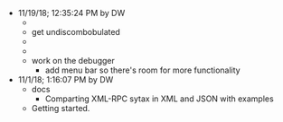 * 11/19/18; 12:35:24 PM by DW   * &nbsp;   * get undiscombobulated   * &nbsp;   * &nbsp;   * work on the debugger      * add menu bar so there's room for more functionality* 11/1/18; 1:16:07 PM by DW   * docs      * Comparting XML-RPC sytax in XML and JSON with examples   * Getting started.